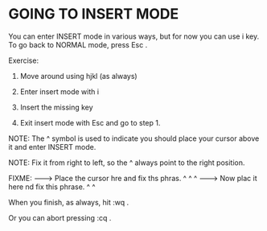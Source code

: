 # GOING TO INSERT MODE


You can enter INSERT mode in various ways, but for now you can use  i  key.
To go back to NORMAL mode, press Esc .

Exercise:

  1. Move around using hjkl (as always)

  2. Enter insert mode with  i  

  3. Insert the missing key

  4. Exit insert mode with  Esc  and go to step 1.


NOTE:
     The  ^  symbol is used to indicate you should place your cursor above it
     and enter INSERT mode.

NOTE:
     Fix it from right to left, so the  ^  always point to the right position.


FIXME:
---> Place the cursor hre and fix ths phras.
                       ^            ^      ^
---> Now plac it here nd fix this phrase.
             ^        ^


When you finish, as always, hit <Esc> :wq <Enter>.

Or you can abort pressing <Esc> :cq <Enter>.
